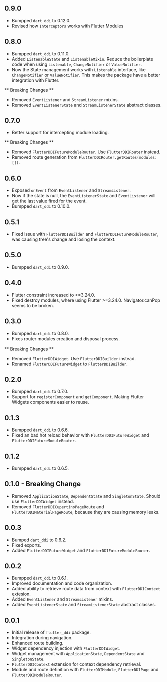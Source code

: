 ## 0.9.0
* Bumpped `dart_ddi` to 0.12.0.
* Revised how `Interceptors` works with Flutter Modules

## 0.8.0
* Bumpped `dart_ddi` to 0.11.0.
* Added `ListenableState` and `ListenableMixin`. Reduce the boilerplate code when using `Listenable`, `ChangeNotifier` or `ValueNotifier`.
* Now the State management works with `Listenable` interface, like `ChangeNotifier` or `ValueNotifier`. This makes the package have a better integration with Flutter.

** Breaking Changes **
* Removed `EventListener` and `StreamListener` mixins.
* Removed `EventListenerState` and `StreamListenerState` abstract classes.

## 0.7.0
* Better support for intercepting module loading.

** Breaking Changes **
* Removed `FlutterDDIFutureModuleRouter`. Use `FlutterDDIRouter` instead.
* Removed route generation from `FlutterDDIRouter.getRoutes(modules:[])`.

## 0.6.0
* Exposed `onEvent` from `EventListener` and `StreamListener`.
* Now if the state is null, the `EventListenerState` and `EventListener` will get the last value fired for the event.
* Bumpped `dart_ddi` to 0.10.0.

## 0.5.1
* Fixed issue with `FlutterDDIBuilder` and `FlutterDDIFutureModuleRouter`, was causing tree's change and losing the context.

## 0.5.0
* Bumpped `dart_ddi` to 0.9.0.

## 0.4.0
* Flutter constraint increased to >=3.24.0.
* Fixed destroy modules, where using Flutter >=3.24.0. Navigator.canPop seems to be broken.

## 0.3.0
* Bumpped `dart_ddi` to 0.8.0.
* Fixes router modules creation and disposal process.

** Breaking Changes **
* Removed `FlutterDDIWidget`. Use `FlutterDDIBuilder` instead.
* Renamed `FlutterDDIFutureWidget` to `FlutterDDIBuilder`.

## 0.2.0
* Bumpped `dart_ddi` to 0.7.0.
* Support for `registerComponent` and `getComponent`. Making Flutter Widgets components easier to reuse.

## 0.1.3

* Bumpped `dart_ddi` to 0.6.6.
* Fixed an bad hot reload behavior with `FlutterDDIFutureWidget` and `FlutterDDIFutureModuleRouter`.

## 0.1.2

* Bumpped `dart_ddi` to 0.6.5.

## 0.1.0 - Breaking Change

* Removed `ApplicationState`, `DependentState` and `SingletonState`. Should use `FlutterDDIWidget` instead.
* Removed `FlutterDDICupertinoPageRoute` and `FlutterDDIMaterialPageRoute`, because they are causing memory leaks.

## 0.0.3
* Bumped `dart_ddi` to 0.6.2.
* Fixed exports.
* Added `FlutterDDIFutureWidget` and `FlutterDDIFutureModuleRouter`.

## 0.0.2

* Bumpped `dart_ddi` to 0.6.1.
* Improved documentation and code organization.
* Added ability to retrieve route data from context with `FlutterDDIContext` extesion.
* Added `EventListener` and `StreamListener` mixins.
* Added `EventListenerState` and `StreamListenerState` abstract classes.

## 0.0.1

* Initial release of `flutter_ddi` package.
* Integration during navigation.
* Enhanced route building.
* Widget dependency injection with `FlutterDDIWidget`.
* Widget management with `ApplicationState`, `DependentState` and `SingletonState`.
* `FlutterDDIContext` extension for context dependency retrieval.
* Module and route definition with `FlutterDDIModule`, `FlutterDDIPage` and `FlutterDDIModuleRouter`.
